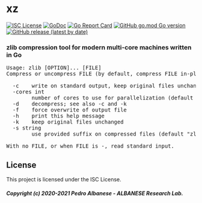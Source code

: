 # xz
[![ISC License](http://img.shields.io/badge/license-ISC-blue.svg)](https://github.com/pedroalbanese/zlib/blob/master/LICENSE.md) 
[![GoDoc](https://godoc.org/github.com/pedroalbanese/zlib?status.png)](http://godoc.org/github.com/pedroalbanese/zlib)
[![Go Report Card](https://goreportcard.com/badge/github.com/pedroalbanese/zlib)](https://goreportcard.com/report/github.com/pedroalbanese/zlib)
[![GitHub go.mod Go version](https://img.shields.io/github/go-mod/go-version/pedroalbanese/zlib)](https://golang.org)
[![GitHub release (latest by date)](https://img.shields.io/github/v/release/pedroalbanese/zlib)](https://github.com/pedroalbanese/zlib/releases)
### zlib compression tool for modern multi-core machines written in Go 
<pre>Usage: zlib [OPTION]... [FILE]
Compress or uncompress FILE (by default, compress FILE in-place).

  -c    write on standard output, keep original files unchanged
  -cores int
        number of cores to use for parallelization (default 1)
  -d    decompress; see also -c and -k
  -f    force overwrite of output file
  -h    print this help message
  -k    keep original files unchanged
  -s string
        use provided suffix on compressed files (default "zlib")

With no FILE, or when FILE is -, read standard input.</pre>

## License

This project is licensed under the ISC License.

##### Copyright (c) 2020-2021 Pedro Albanese - ALBANESE Research Lab.
